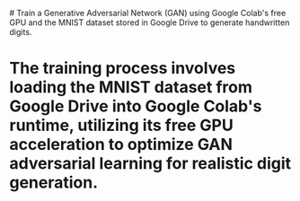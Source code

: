 #  Train a Generative Adversarial Network (GAN) using Google Colab's free GPU and the MNIST dataset stored in Google Drive to generate handwritten digits.
#  The training process involves loading the MNIST dataset from Google Drive into Google Colab's runtime, utilizing its free GPU acceleration to optimize GAN adversarial learning for realistic digit generation.
 
 
